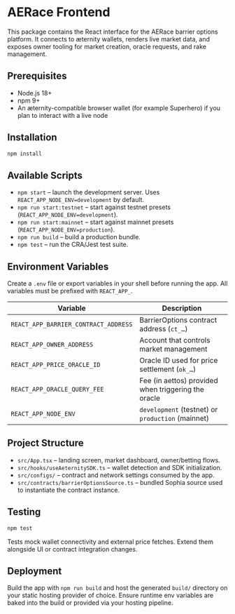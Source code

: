 # AERace Frontend

This package contains the React interface for the AERace barrier options platform. It connects to æternity wallets, renders live market data, and exposes owner tooling for market creation, oracle requests, and rake management.

## Prerequisites

- Node.js 18+
- npm 9+
- An æternity-compatible browser wallet (for example Superhero) if you plan to interact with a live node

## Installation

```bash
npm install
```

## Available Scripts

- `npm start` – launch the development server. Uses `REACT_APP_NODE_ENV=development` by default.
- `npm run start:testnet` – start against testnet presets (`REACT_APP_NODE_ENV=development`).
- `npm run start:mainnet` – start against mainnet presets (`REACT_APP_NODE_ENV=production`).
- `npm run build` – build a production bundle.
- `npm test` – run the CRA/Jest test suite.

## Environment Variables

Create a `.env` file or export variables in your shell before running the app. All variables must be prefixed with `REACT_APP_`.

| Variable | Description |
| --- | --- |
| `REACT_APP_BARRIER_CONTRACT_ADDRESS` | BarrierOptions contract address (`ct_…`) |
| `REACT_APP_OWNER_ADDRESS` | Account that controls market management |
| `REACT_APP_PRICE_ORACLE_ID` | Oracle ID used for price settlement (`ok_…`) |
| `REACT_APP_ORACLE_QUERY_FEE` | Fee (in aettos) provided when triggering the oracle |
| `REACT_APP_NODE_ENV` | `development` (testnet) or `production` (mainnet) |

## Project Structure

- `src/App.tsx` – landing screen, market dashboard, owner/betting flows.
- `src/hooks/useAeternitySDK.ts` – wallet detection and SDK initialization.
- `src/configs/` – contract and network settings consumed by the app.
- `src/contracts/barrierOptionsSource.ts` – bundled Sophia source used to instantiate the contract instance.

## Testing

```bash
npm test
```

Tests mock wallet connectivity and external price fetches. Extend them alongside UI or contract integration changes.

## Deployment

Build the app with `npm run build` and host the generated `build/` directory on your static hosting provider of choice. Ensure runtime env variables are baked into the build or provided via your hosting pipeline.

